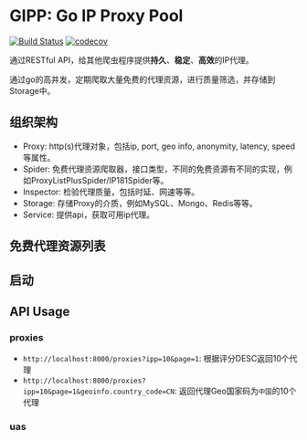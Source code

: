 # GIPP: Go IP Proxy Pool

[![Build Status](https://travis-ci.org/Leosocy/gipp.svg?branch=master)](https://travis-ci.org/Leosocy/gipp)
[![codecov](https://codecov.io/gh/Leosocy/gipp/branch/master/graph/badge.svg)](https://codecov.io/gh/Leosocy/gipp)

通过RESTful API，给其他爬虫程序提供**持久**、**稳定**、**高效**的IP代理。

通过go的高并发，定期爬取大量免费的代理资源，进行质量筛选，并存储到Storage中。

## 组织架构

- Proxy: http(s)代理对象，包括ip, port, geo info, anonymity, latency, speed等属性。
- Spider: 免费代理资源爬取器，接口类型，不同的免费资源有不同的实现，例如ProxyListPlusSpider/IP181Spider等。
- Inspector: 检验代理质量，包括时延、网速等等。
- Storage: 存储Proxy的介质，例如MySQL、Mongo、Redis等等。
- Service: 提供api，获取可用ip代理。

## 免费代理资源列表

## 启动

## API Usage

### proxies

- `http://localhost:8000/proxies?ipp=10&page=1`: 根据评分DESC返回10个代理
- `http://localhost:8000/proxies?ipp=10&page=1&geoinfo.country_code=CN`: 返回代理Geo国家码为`中国`的10个代理

### uas

